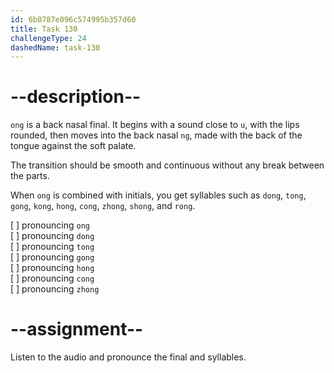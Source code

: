 ```yaml
---
id: 6b0787e096c574995b357d60
title: Task 130
challengeType: 24
dashedName: task-130
---
```


<!--SPEAKING-->

<!-- (Audio) A: ong, dong, tong, gong, hong, cong, zhong -->

# --description--

`ong` is a back nasal final. It begins with a sound close to `u`, with the lips rounded, then moves into the back nasal `ng`, made with the back of the tongue against the soft palate.

The transition should be smooth and continuous without any break between the parts.

When `ong` is combined with initials, you get syllables such as `dong`, `tong`, `gong`, `kong`, `hong`, `cong`, `zhong`, `shong`, and `rong`.

[ ] pronouncing `ong`  
[ ] pronouncing `dong`  
[ ] pronouncing `tong`  
[ ] pronouncing `gong`  
[ ] pronouncing `hong`  
[ ] pronouncing `cong`  
[ ] pronouncing `zhong`

# --assignment--

Listen to the audio and pronounce the final and syllables.
